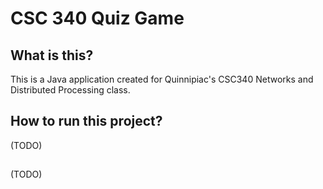 # CSC 340 Quiz Game

## What is this?
This is a Java application created for Quinnipiac's CSC340 Networks and Distributed Processing class.

## How to run this project?
(TODO)
##

(TODO)
